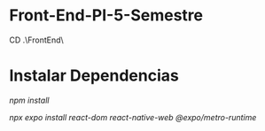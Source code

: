 # Front-End-PI-5-Semestre

CD .\FrontEnd\

# Instalar Dependencias

*npm install*

*npx expo install react-dom react-native-web @expo/metro-runtime*